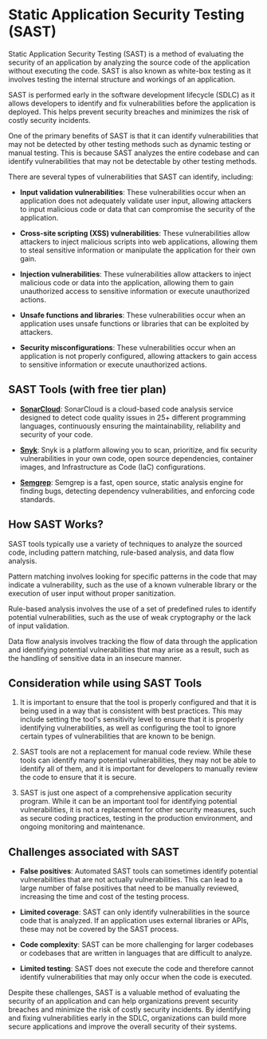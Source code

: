 # Static Application Security Testing (SAST)

Static Application Security Testing (SAST) is a method of evaluating the security of an application by analyzing the source code of the application without executing the code. SAST is also known as white-box testing as it involves testing the internal structure and workings of an application.

SAST is performed early in the software development lifecycle (SDLC) as it allows developers to identify and fix vulnerabilities before the application is deployed. This helps prevent security breaches and minimizes the risk of costly security incidents.

One of the primary benefits of SAST is that it can identify vulnerabilities that may not be detected by other testing methods such as dynamic testing or manual testing. This is because SAST analyzes the entire codebase and can identify vulnerabilities that may not be detectable by other testing methods.

There are several types of vulnerabilities that SAST can identify, including:

- **Input validation vulnerabilities**: These vulnerabilities occur when an application does not adequately validate user input, allowing attackers to input malicious code or data that can compromise the security of the application.

- **Cross-site scripting (XSS) vulnerabilities**: These vulnerabilities allow attackers to inject malicious scripts into web applications, allowing them to steal sensitive information or manipulate the application for their own gain.

- **Injection vulnerabilities**: These vulnerabilities allow attackers to inject malicious code or data into the application, allowing them to gain unauthorized access to sensitive information or execute unauthorized actions.

- **Unsafe functions and libraries**: These vulnerabilities occur when an application uses unsafe functions or libraries that can be exploited by attackers.

- **Security misconfigurations**: These vulnerabilities occur when an application is not properly configured, allowing attackers to gain access to sensitive information or execute unauthorized actions.


## SAST Tools (with free tier plan)

- **[SonarCloud](https://www.sonarsource.com/products/sonarcloud/)**: SonarCloud is a cloud-based code analysis service designed to detect code quality issues in 25+ different programming languages, continuously ensuring the maintainability, reliability and security of your code.

- **[Snyk](https://snyk.io/)**: Snyk is a platform allowing you to scan, prioritize, and fix security vulnerabilities in your own code, open source dependencies, container images, and Infrastructure as Code (IaC) configurations.

- **[Semgrep](https://semgrep.dev/)**: Semgrep is a fast, open source, static analysis engine for finding bugs, detecting dependency vulnerabilities, and enforcing code standards.

## How SAST Works?

SAST tools typically use a variety of techniques to analyze the sourced code, including pattern matching, rule-based analysis, and data flow analysis.

Pattern matching involves looking for specific patterns in the code that may indicate a vulnerability, such as the use of a known vulnerable library or the execution of user input without proper sanitization.

Rule-based analysis involves the use of a set of predefined rules to identify potential vulnerabilities, such as the use of weak cryptography or the lack of input validation.

Data flow analysis involves tracking the flow of data through the application and identifying potential vulnerabilities that may arise as a result, such as the handling of sensitive data in an insecure manner.

## Consideration while using SAST Tools

1. It is important to ensure that the tool is properly configured and that it is being used in a way that is consistent with best practices. This may include setting the tool's sensitivity level to ensure that it is properly identifying vulnerabilities, as well as configuring the tool to ignore certain types of vulnerabilities that are known to be benign.

2. SAST tools are not a replacement for manual code review. While these tools can identify many potential vulnerabilities, they may not be able to identify all of them, and it is important for developers to manually review the code to ensure that it is secure.

3. SAST is just one aspect of a comprehensive application security program. While it can be an important tool for identifying potential vulnerabilities, it is not a replacement for other security measures, such as secure coding practices, testing in the production environment, and ongoing monitoring and maintenance.


## Challenges associated with SAST

- **False positives**: Automated SAST tools can sometimes identify potential vulnerabilities that are not actually vulnerabilities. This can lead to a large number of false positives that need to be manually reviewed, increasing the time and cost of the testing process.

- **Limited coverage**: SAST can only identify vulnerabilities in the source code that is analyzed. If an application uses external libraries or APIs, these may not be covered by the SAST process.

- **Code complexity**: SAST can be more challenging for larger codebases or codebases that are written in languages that are difficult to analyze.

- **Limited testing**: SAST does not execute the code and therefore cannot identify vulnerabilities that may only occur when the code is executed.

Despite these challenges, SAST is a valuable method of evaluating the security of an application and can help organizations prevent security breaches and minimize the risk of costly security incidents. By identifying and fixing vulnerabilities early in the SDLC, organizations can build more secure applications and improve the overall security of their systems.